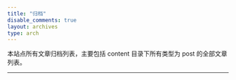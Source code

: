 ```yaml
---
title: "归档"
disable_comments: true
layout: archives
type: arch
---
```


本站点所有文章归档列表，主要包括 content 目录下所有类型为 post 的全部文章列表。

------ 
